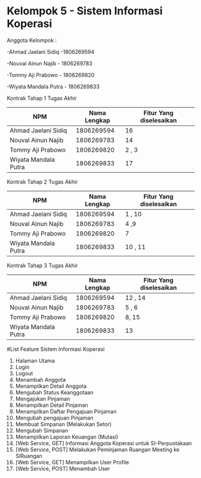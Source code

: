 # Kelompok 5 - Sistem Informasi Koperasi


Anggota Kelompok : 

-Ahmad Jaelani Sidiq -1806269594

-Nouval Ainun Najib - 1806269783

-Tommy Aji Prabowo - 1806269820

-Wiyata Mandala Putra - 1806269833


                    
Kontrak Tahap 1 Tugas Akhir
                    
NPM  | Nama Lengkap | Fitur Yang diselesaikan
------------- | ------------- |-------------
Ahmad Jaelani Sidiq  | 1806269594 | 16
Nouval Ainun Najib  |  1806269783 | 14
Tommy Aji Prabowo | 1806269820 | 2 , 3
Wiyata Mandala Putra  | 1806269833 | 17

Kontrak Tahap 2 Tugas Akhir
                    
NPM  | Nama Lengkap | Fitur Yang diselesaikan
------------- | ------------- |-------------
Ahmad Jaelani Sidiq  | 1806269594 | 1 , 10
Nouval Ainun Najib  |  1806269783 | 4 ,9
Tommy Aji Prabowo | 1806269820 | 7
Wiyata Mandala Putra  | 1806269833 | 10 , 11

Kontrak Tahap 3 Tugas Akhir
                    
NPM  | Nama Lengkap | Fitur Yang diselesaikan
------------- | ------------- |-------------
Ahmad Jaelani Sidiq  | 1806269594 | 12 , 14
Nouval Ainun Najib  |  1806269783 | 5 , 6
Tommy Aji Prabowo | 1806269820 | 8, 15 
Wiyata Mandala Putra  | 1806269833 | 13 


#List Feature Sistem Informasi Koperasi
                
1. Halaman Utama
2. Login
3. Logout
4. Menambah Anggota
5. Menampilkan Detail Anggota
6. Mengubah Status Keanggotaan 
7. Mengajukan Pinjaman
8. Menampilkan Detail Pinjaman
9. Menampilkan Daftar Pengajuan Pinjaman
10. Mengubah pengajuan Pinjaman
11. Membuat Simpanan (Melakukan Setor)
12. Mengubah Simpanan
13. Menampilkan Laporan Keuangan (Mutasi)
14. [Web Service, GET] Informasi Anggota Koperasi untuk SI-Perpustakaan
15. [Web Service, POST] Melakukan Peminjaman Ruangan Meeting ke SIRuangan
16. [Web Service, GET] Menampilkan User Profile
17. [Web Service, POST] Menambah User









                
